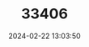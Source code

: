 ---
title: "33406"
category: "Shorea biawak"
draft: false
date: 2024-02-22 13:03:50
languages:
  Malay: ["Resak Biawak", "Resak Biawak", "Selangan Batu Biawak"]
---